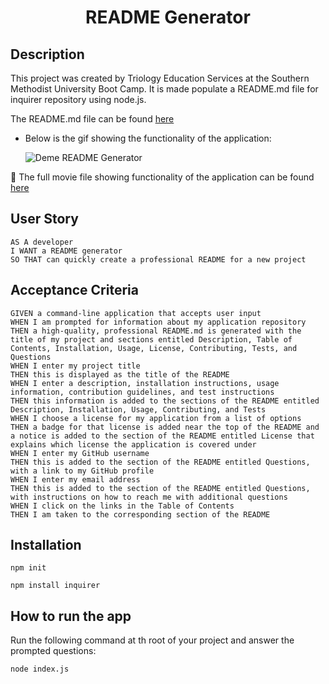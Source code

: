 
<h1 align="center">README Generator</h1>
   

## Description

This project was created by Triology Education Services at the Southern Methodist University Boot Camp. It is made populate a README.md file for inquirer repository using node.js.
  
The README.md file can be found [here](./src/README.md)  
  
* Below is the gif showing the functionality of the application:
  
  ![Deme README Generator](./deme-readme-generator.gif)
  
🎥 The full movie file showing functionality of the application can be found [here](deme-readme-generator-movie.webm) 

  
## User Story
  
```
AS A developer
I WANT a README generator
SO THAT can quickly create a professional README for a new project 
```
  
## Acceptance Criteria
  
``` 
GIVEN a command-line application that accepts user input
WHEN I am prompted for information about my application repository
THEN a high-quality, professional README.md is generated with the title of my project and sections entitled Description, Table of Contents, Installation, Usage, License, Contributing, Tests, and Questions
WHEN I enter my project title
THEN this is displayed as the title of the README
WHEN I enter a description, installation instructions, usage information, contribution guidelines, and test instructions
THEN this information is added to the sections of the README entitled Description, Installation, Usage, Contributing, and Tests
WHEN I choose a license for my application from a list of options
THEN a badge for that license is added near the top of the README and a notice is added to the section of the README entitled License that explains which license the application is covered under
WHEN I enter my GitHub username
THEN this is added to the section of the README entitled Questions, with a link to my GitHub profile
WHEN I enter my email address
THEN this is added to the section of the README entitled Questions, with instructions on how to reach me with additional questions
WHEN I click on the links in the Table of Contents
THEN I am taken to the corresponding section of the README
```


## Installation   
  
`npm init`
  
`npm install inquirer`
  
## How to run the app
  
  Run the following command at th root of your project and answer the prompted questions:
  
`node index.js`

    